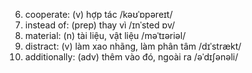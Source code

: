 6. cooperate: (v) hợp tác /kəʊˈɒpəreɪt/
9. instead of: (prep) thay vì /ɪnˈsted ɒv/
10. material: (n) tài liệu, vật liệu /məˈtɪəriəl/
11. distract: (v) làm xao nhãng, làm phân tâm /dɪˈstrækt/
13. additionally: (adv) thêm vào đó, ngoài ra /əˈdɪʃənəli/
